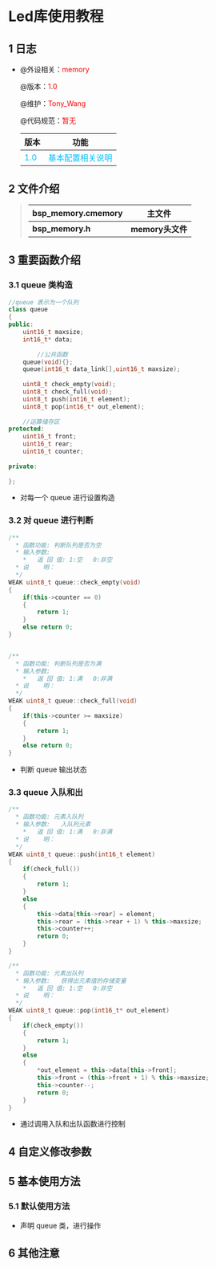 # Led库使用教程

## 1 日志

 * @外设相关：<font color=Red>memory</font >

   @版本：<font color=Red>1.0</font >

   @维护：<font color=Red>Tony_Wang</font >

   @代码规范：<font color=Red>暂无</font>
   
    
   
  
   | 版本                               |                      功能                       |
   | :--------------------------------- | :---------------------------------------------: |
   | <font color=DeepSkyBlue>1.0</font> | <font color=DeepSkyBlue>基本配置相关说明</font> |



 ## 2 文件介绍

> | bsp_memory.cmemory | 主文件           |
> | ------------------ | ---------------- |
> | **bsp_memory.h**   | **memory头文件** |

 ## 3 重要函数介绍

### 3.1 queue 类构造

```cpp
//queue 表示为一个队列
class queue
{
public:
	uint16_t maxsize;
	int16_t* data;
	
		//公共函数
	queue(void){};
	queue(int16_t data_link[],uint16_t maxsize);
		
	uint8_t check_empty(void);
	uint8_t check_full(void);
	uint8_t	push(int16_t element);
	uint8_t pop(int16_t* out_element);
		
	//运算储存区
protected:
	uint16_t front;
	uint16_t rear;
	uint16_t counter;
	
private:
	
};
```

* 对每一个 queue 进行设置构造

### 3.2 对 queue 进行判断

```cpp
/**
  * 函数功能: 判断队列是否为空
  * 输入参数:
	*	返 回 值: 1:空   0:非空
  * 说    明：
  */
WEAK uint8_t queue::check_empty(void)
{
	if(this->counter == 0)
	{
		return 1;
	}
	else return 0;
}


/**
  * 函数功能: 判断队列是否为满
  * 输入参数:
	*	返 回 值: 1:满   0:非满
  * 说    明：
  */
WEAK uint8_t queue::check_full(void)
{
	if(this->counter >= maxsize)
	{
		return 1;
	}
	else return 0;
}
```

* 判断 queue 输出状态

### 3.3 queue 入队和出

```cpp
/**
  * 函数功能: 元素入队列
  * 输入参数:	入队列元素
	*	返 回 值: 1:满   0:非满
  * 说    明：
  */
WEAK uint8_t queue::push(int16_t element)
{
	if(check_full())
	{
		return 1;
	}
	else
	{
		this->data[this->rear] = element;
		this->rear = (this->rear + 1) % this->maxsize;
		this->counter++;
		return 0;
	}
}

/**
  * 函数功能: 元素出队列
  * 输入参数:	获得出元素值的存储变量
	*	返 回 值: 1:空   0:非空
  * 说    明：
  */
WEAK uint8_t queue::pop(int16_t* out_element)
{
	if(check_empty())
	{
		return 1;
	}
	else
	{
		*out_element = this->data[this->front];
		this->front = (this->front + 1) % this->maxsize;
		this->counter--;
		return 0;
	}
}
```

* 通过调用入队和出队函数进行控制







## 4 自定义修改参数



## 5 基本使用方法

### 5.1 默认使用方法

* 声明 queue 类，进行操作




 ## 6 其他注意



 
